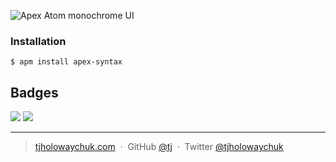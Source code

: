 ![Apex Atom monochrome UI](https://dl.dropboxusercontent.com/u/6396913/Apex/Atom/apex-syntax-logo.png)

### Installation

```
$ apm install apex-syntax
```

## Badges

[![](http://apex.sh/images/badge.svg)](https://apex.sh/ping/)
![](https://img.shields.io/badge/license-MIT-blue.svg)

---

> [tjholowaychuk.com](http://tjholowaychuk.com) &nbsp;&middot;&nbsp;
> GitHub [@tj](https://github.com/tj) &nbsp;&middot;&nbsp;
> Twitter [@tjholowaychuk](https://twitter.com/tjholowaychuk)
